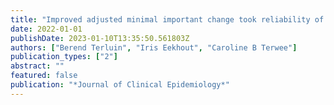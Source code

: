 ```yaml
---
title: "Improved adjusted minimal important change took reliability of transition ratings into account"
date: 2022-01-01
publishDate: 2023-01-10T13:35:50.561803Z
authors: ["Berend Terluin", "Iris Eekhout", "Caroline B Terwee"]
publication_types: ["2"]
abstract: ""
featured: false
publication: "*Journal of Clinical Epidemiology*"
---
```


